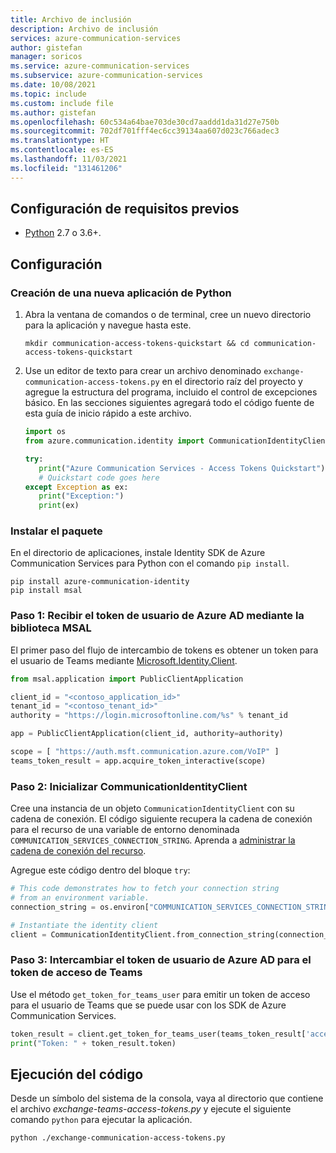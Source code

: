 ```yaml
---
title: Archivo de inclusión
description: Archivo de inclusión
services: azure-communication-services
author: gistefan
manager: soricos
ms.service: azure-communication-services
ms.subservice: azure-communication-services
ms.date: 10/08/2021
ms.topic: include
ms.custom: include file
ms.author: gistefan
ms.openlocfilehash: 60c534a64bae703de30cd7aaddd1da31d27e750b
ms.sourcegitcommit: 702df701fff4ec6cc39134aa607d023c766adec3
ms.translationtype: HT
ms.contentlocale: es-ES
ms.lasthandoff: 11/03/2021
ms.locfileid: "131461206"
---
```

## <a name="set-up-prerequisites"></a>Configuración de requisitos previos

- [Python](https://www.python.org/downloads/) 2.7 o 3.6+.

## <a name="set-up"></a>Configuración

### <a name="create-a-new-python-application"></a>Creación de una nueva aplicación de Python

1. Abra la ventana de comandos o de terminal, cree un nuevo directorio para la aplicación y navegue hasta este.

   ```console
   mkdir communication-access-tokens-quickstart && cd communication-access-tokens-quickstart
   ```

1. Use un editor de texto para crear un archivo denominado `exchange-communication-access-tokens.py` en el directorio raíz del proyecto y agregue la estructura del programa, incluido el control de excepciones básico. En las secciones siguientes agregará todo el código fuente de esta guía de inicio rápido a este archivo.

   ```python
   import os
   from azure.communication.identity import CommunicationIdentityClient, CommunicationUserIdentifier

   try:
      print("Azure Communication Services - Access Tokens Quickstart")
      # Quickstart code goes here
   except Exception as ex:
      print("Exception:")
      print(ex)
   ```

### <a name="install-the-package"></a>Instalar el paquete

En el directorio de aplicaciones, instale Identity SDK de Azure Communication Services para Python con el comando `pip install`.

```console
pip install azure-communication-identity
pip install msal
```

### <a name="step-1-receive-the-azure-ad-user-token-via-the-msal-library"></a>Paso 1: Recibir el token de usuario de Azure AD mediante la biblioteca MSAL

El primer paso del flujo de intercambio de tokens es obtener un token para el usuario de Teams mediante [Microsoft.Identity.Client](../../../active-directory/develop/reference-v2-libraries.md).

```python
from msal.application import PublicClientApplication

client_id = "<contoso_application_id>"
tenant_id = "<contoso_tenant_id>"
authority = "https://login.microsoftonline.com/%s" % tenant_id

app = PublicClientApplication(client_id, authority=authority)

scope = [ "https://auth.msft.communication.azure.com/VoIP" ]
teams_token_result = app.acquire_token_interactive(scope)
```

### <a name="step-2-initialize-the-communicationidentityclient"></a>Paso 2: Inicializar CommunicationIdentityClient

Cree una instancia de un objeto `CommunicationIdentityClient` con su cadena de conexión. El código siguiente recupera la cadena de conexión para el recurso de una variable de entorno denominada `COMMUNICATION_SERVICES_CONNECTION_STRING`. Aprenda a [administrar la cadena de conexión del recurso](../create-communication-resource.md#store-your-connection-string).

Agregue este código dentro del bloque `try`:

```python
# This code demonstrates how to fetch your connection string
# from an environment variable.
connection_string = os.environ["COMMUNICATION_SERVICES_CONNECTION_STRING"]

# Instantiate the identity client
client = CommunicationIdentityClient.from_connection_string(connection_string)
```

### <a name="step-3-exchange-the-azure-ad-user-token-for-the-teams-access-token"></a>Paso 3: Intercambiar el token de usuario de Azure AD para el token de acceso de Teams

Use el método `get_token_for_teams_user` para emitir un token de acceso para el usuario de Teams que se puede usar con los SDK de Azure Communication Services.

```python
token_result = client.get_token_for_teams_user(teams_token_result['access_token'])
print("Token: " + token_result.token)
```

## <a name="run-the-code"></a>Ejecución del código

Desde un símbolo del sistema de la consola, vaya al directorio que contiene el archivo *exchange-teams-access-tokens.py* y ejecute el siguiente comando `python` para ejecutar la aplicación.

```console
python ./exchange-communication-access-tokens.py
```
